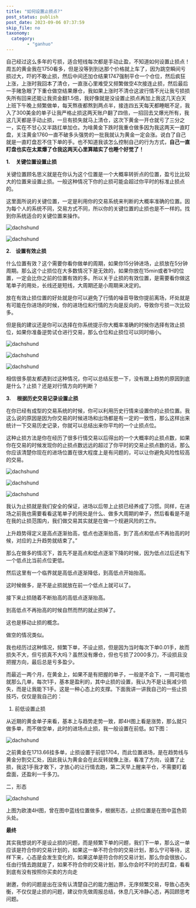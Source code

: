 ```yaml
---
title: "如何设置止损点?"
post_status: publish
post_date: 2023-09-06 07:37:59
skip_file: no
taxonomy:
  category:
        - "ganhuo"
---
```


自己经过这么多年的亏损，适合短线每次都是手动止盈，不知道如何设置止损点！周五的黄金我在1750看多，但是没等到到达那个价格就上车了，因为跳空瞬间亏损过大，吓的不敢止损，然后中间还加仓结果1747强制平仓一个仓位，然后疯狂上涨，上涨时我回本了清仓，一直涨心里难受又频繁做空4次接连止损，然后最后一手赌急眼了下重仓做空结果爆仓，我如果上涨时不清仓这波行情不光让我亏损损失所有回来还能让我资金翻1.5倍，我好像就是没设置止损点再加上我这几天白天上班下午晚上频繁做单，每天熬夜都熬到两点半，接连四五天每天都睡眠不足，我入了300美金的单子让我严格止损这两天账户翻了四倍，一招回去又爆光所有，我这几天都是手动止损，一旦有损失就马上清仓，这次下黄金一开仓就亏了三分之一，实在不甘心又半路扛单加仓。为啥黄金下跌时我重仓做多因为我这两天一直盯盘，关注黄金1760一直不破多头强势的一批我就认为黄金一定会涨。说白了自己就是一直盯盘忍不住下单的手。也不知道我该怎么控制自己的行为方式，**自己一直盯盘也实在太累爆了仓我这两天心里算踏实了也睡个好觉了！**

**1.     关键位置设置止损**

关键位置顾名思义就是在你认为这个位置是一个大概率转折点的位置，盈亏比比较大的位置来设置止损。一般这种情况下你的止损可能会超过你平时的标准止损点的。

这里面所说的关键位置，一定是利用你的交易系统来判断的大概率准确的位置。因为每个人的系统不同，交易方式不同，所以你的关键位置的止损也是不一样的。找到你系统适合的关键位置来操作。

![dachshund](https://cdn.fendou.la/funstoutiao/2020/12/191421279.png)

![dachshund](https://cdn.fendou.la/funstoutiao/2020/12/191438654.png)

**2.    设置有效止损**

什么位置有效？这个需要你看你做单的周期，如果你15分钟进场，止损放在5分钟周期。那么这个止损位在大多数情况下是无效的，如果你放在15min或者1H的位置，一定会比你之前的位置有效的多。所以关于止损的有效位置，是需要看你做这笔单子的用处，长线还是短线，大周期还是小周期来决定的。

放在有效止损位置的好处就是你可以避免了行情的噪音导致你提前离场，坏处就是有可能在你进场的时候，你的进场位和行情的方向是反向的，导致你亏损一次比较多。

但是我的建议还是你可以选择在你系统提示你大概率准确的时候你选择有效止损位，如果你准备逆势试仓进行交易，那么仓位和止损位可以同时缩小。

![dachshund](https://cdn.fendou.la/funstoutiao/2020/12/191457170.png)

![dachshund](https://cdn.fendou.la/funstoutiao/2020/12/191505545.png)

![dachshund](https://cdn.fendou.la/funstoutiao/2020/12/191516748.png)

相信很多朋友都遇到过这种情况，你可以总结反思一下，没有跟上趋势的原因到底是什么？止损？还是对行情方向的判断？

**3.     根据历史交易记录设置止损**

在你已经有成型的交易系统的时候，你可以利用历史行情来设置你的止损位置。我这么说的原因是因为你交易的时候进场和出场都是有一定的一致性，那么这样出来统计一下交易历史记录，你就可以总结出来你平均的一个止损点位。

这种止损方法是你在经历了很多行情交易以后得出的一个大概率的止损点数，如果你在交易的时候发现你的止损点数远远的超过了你平时的交易止损点数的话，那么你应该清楚你现在的进场位置在很大程度上是有问题的，可以让你避免风险性较高的交易。

![dachshund](https://cdn.fendou.la/funstoutiao/2020/12/191541404.png)

![dachshund](https://cdn.fendou.la/funstoutiao/2020/12/191549607.png)

![dachshund](https://cdn.fendou.la/funstoutiao/2020/12/191559311.png)

我认为止损就是我们安全的保证，进场以后带上止损已经养成了习惯。同样，在进场之前我也需要看看这笔单子的用处是什么、做多大周期的单子，然后看看是不是在我的止损范围内，我们做交易其实就是在做一个规避风险的工作。

上升趋势得定义是高点逐渐抬高，低点也逐渐抬高，到了高点和低点不再抬高的时候，对应的上升趋势就结束了。”

那么在做多的情况下，首先不是高点和低点逐渐下降的时候，因为低点过后还有下一个低点比当前点位更低。

然后这里有一个临界就是高低点逐渐降低，到高低点开始抬高。

这时候做多，是不是止损就放在前一个低点上就可以了。

接下来止损随着不断抬高的高低点逐渐抬高。

到高低点不再抬高的时候自然而然的就止损掉了。

这也是移动止损的概念。

做空的情况类似。​

我也经历过这种情况，频繁下单，不设止损，但是因为当时每次下单0.01手，故而损失不大，但亏损真不大吗？虽然没有爆仓，但也亏损了2000多刀，不设损且没把握方向，最后总是亏多盈少。

而最近一两个月，在黄金上，如果不是有把握的单子，一般是不会下，一周可能也就那么几单，每次1手，基本是盈利的，其中止损的设置，我认为不是让我减少损失，而是让我能下1手。这是一种心态上的支撑。下面我讲一讲我自己的一些止损技巧，仅仅是我自己的：

1. 前低设置止损

从近期的黄金单子来看，基本上与趋势走势一致，即4H图上看是涨势，那么就只做多单，而不做空单，此时的进场点止损，我一般设置在前低。如下图：

![dachshund](https://cdn.fendou.la/funstoutiao/2020/12/103122036.jpg "黄金止损.jpg")

之前黄金在1713.66挂多单，止损设置于前低1704，而此位置进场，是在趋势线与黄金分割交汇处，因此我认为黄金会在此反转就像上涨，看准了方向，设置了止损，我这1手我才敢下，才放心的让行情去跑，第二天早上醒来平仓，不需要盯着盘面，还盈利一千多刀。

二，形态

![dachshund](https://cdn.fendou.la/funstoutiao/2020/12/104236462.jpg "欧澳.jpg")

上图为欧澳4H图，曾在图中蓝线位置做多，根据形态，止损位置是在图中蓝色箭头处。

**最终**

其实我想说的不是设止损的问题，而是频繁下单的问题，我们下一单，那么这一单应该是符合你的交易计划的，如果这一单不符合你的交易计划，那么宁可等待，这样下来，心态是会发生变化的，如果这单是符合你的交易计划，那么你会很放心，任由行情去跑就是了，如果不符合你的交易计划，那么你会时不时的去盯盘，看看到底有没有按照你买卖的方向走

谢邀，你的问题是出在没有认清楚自己的能力圈边界，无序频繁交易，导致心态失衡，不仅仅是止损的问题，建议你先做周报总结，休息几天冷静心态，再回顾思考问题。
